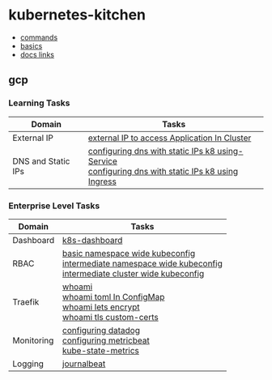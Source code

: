 # kubernetes-kitchen

- [commands](task-000-commands/commands.md)
- [basics](task-000-commands/basics.md)
- [docs links](task-000-commands/doclinks.md)

## gcp

### Learning Tasks


Domain | Tasks | 
---    | --- | 
External IP | [external IP to access Application In Cluster](gcp/task-008-external-IP-to-access-Application-In-Cluster) |
DNS and Static IPs | [configuring dns with static IPs k8 using-Service](gcp/task-009-configuring-dns-with-static-IPs-k8-using-Service) <br> [configuring dns with static IPs k8 using Ingress](gcp/task-010-configuring-dns-with-static-IPs-k8-using-Ingress) |


### Enterprise Level Tasks


Domain | Tasks | 
---    | --- | 
Dashboard | [k8s-dashboard](gcp/task-001-k8s-dashboard/)|
RBAC |  [basic namespace wide kubeconfig](gcp/task-002-basic-namespace-wide-kubeconfig) <br> [intermediate namespace wide kubeconfig](gcp/task-003-intermediate-namespace-wide-kubeconfig)  <br>  [intermediate cluster wide kubeconfig](gcp/task-004-intermediate-cluster-wide-kubeconfig) |
Traefik | [whoami](gcp/task-005-traefik-whoami) <br>  [whoami toml In ConfigMap](gcp/task-006-traefik-whoami-tomlInConfigMap) <br> [whoami lets encrypt](gcp/task-007-traefik-whoami-lets-encrypt) <br> [whoami tls custom-certs](gcp/task-013-traefik-whoami-tls-custom-certs)| 
Monitoring | [configuring datadog](gcp/task-011-configuring-datadog) <br> [configuring metricbeat](gcp/task-014-metricbeat) <br> [kube-state-metrics](gcp/task-015-kube-state-metrics) | 
Logging | [journalbeat](gcp/task-016-journalbeat)  |






